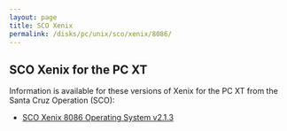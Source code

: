 ```yaml
---
layout: page
title: SCO Xenix
permalink: /disks/pc/unix/sco/xenix/8086/
---
```


SCO Xenix for the PC XT
---

Information is available for these versions of Xenix for the PC XT from the Santa Cruz Operation (SCO):

* [SCO Xenix 8086 Operating System v2.1.3](2.1.3/)
